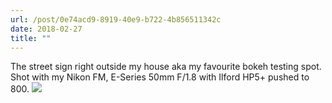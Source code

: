 ```yaml
---
url: /post/0e74acd9-8919-40e9-b722-4b856511342c
date: 2018-02-27
title: ""
---
```




The street sign right outside my house aka my favourite bokeh testing spot. Shot with my Nikon FM, E-Series 50mm F/1.8 with Ilford HP5+ pushed to 800. <img class="img-fluid" img src="/1519720846"/>

